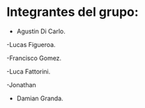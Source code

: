 # Integrantes del grupo:
- Agustin Di Carlo.

-Lucas Figueroa.

-Francisco Gomez.

-Luca Fattorini.

-Jonathan 

- Damian Granda.

